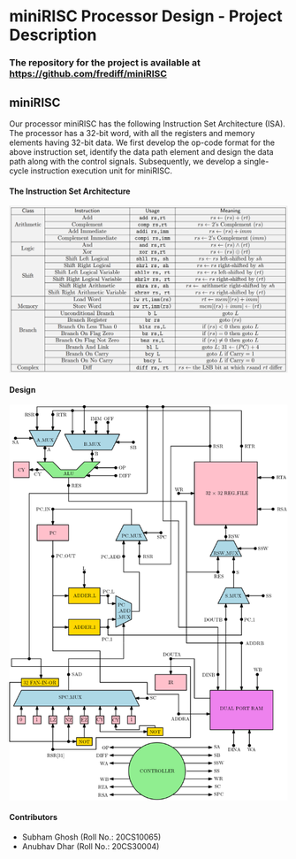 

# miniRISC Processor Design - Project Description

### The repository for the project is available at https://github.com/frediff/miniRISC

## miniRISC 

Our processor miniRISC has the following Instruction Set Architecture (ISA). The processor has a 32-bit word, with all the registers and memory elements having 32-bit data. We first develop the op-code format for the above instruction set, identify the data path element and design the data path along with the control signals. Subsequently, we develop a single-cycle instruction execution unit for miniRISC.

#### The Instruction Set Architecture

![](ISA.png)

#### Design

![](Design.png)

#### Contributors

- Subham Ghosh (Roll No.: 20CS10065)
- Anubhav Dhar (Roll No.: 20CS30004)
